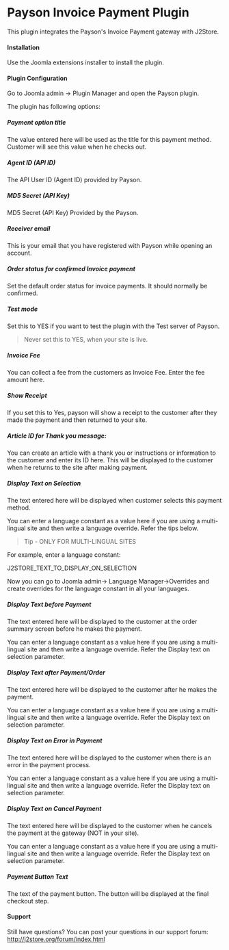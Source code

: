 # Payson Invoice Payment Plugin

This plugin integrates the Payson's Invoice Payment gateway with J2Store.

#### Installation
Use the Joomla extensions installer to install the plugin.

#### Plugin Configuration

Go to Joomla admin → Plugin Manager and open the Payson plugin.

The plugin has following options: 

##### Payment option title
The value entered here will be used as the title for this payment method. Customer will see this value when he checks out. 

##### Agent ID (API ID)
The API User ID (Agent ID) provided by Payson.

##### MD5 Secret (API Key)
MD5 Secret (API Key) Provided by the Payson.

##### Receiver email
This is your email that you have registered with Payson while opening an account.

##### Order status for confirmed Invoice payment
Set the default order status for invoice payments. It should normally be confirmed.

##### Test mode
Set this to YES if you want to test the plugin with the Test server of Payson.

>Never set this to YES, when your site is live.

##### Invoice Fee
You can collect a fee from the customers as Invoice Fee. Enter the fee amount here.

##### Show Receipt
If you set this to Yes, payson will show a receipt to the customer after they made the payment and then returned to your site.

##### Article ID for Thank you message: 
You can create an article with a thank you or instructions or information to the customer and enter its ID here. This will be displayed to the customer when he returns to the site after making payment.

##### Display Text on Selection
The text entered here will be displayed when customer selects this payment method. 

You can enter a language constant as a value here if you are using a multi-lingual site and then write a language override. Refer the tips below.

>Tip - ONLY FOR MULTI-LINGUAL SITES

For example, enter a language constant: 

J2STORE_TEXT_TO_DISPLAY_ON_SELECTION 

Now you can go to Joomla admin-> Language Manager->Overrides and create overrides for the language constant in all your languages. 

##### Display Text before Payment
The text entered here will be displayed to the customer at the order summary screen before he makes the payment. 

You can enter a language constant as a value here if you are using a multi-lingual site and then write a language override. Refer the Display text on selection parameter. 

##### Display Text after Payment/Order
The text entered here will be displayed to the customer after he makes the payment. 

You can enter a language constant as a value here if you are using a multi-lingual site and then write a language override. Refer the Display text on selection parameter.

##### Display Text on Error in Payment
The text entered here will be displayed to the customer when there is an error in the payment process.

You can enter a language constant as a value here if you are using a multi-lingual site and then write a language override. Refer the Display text on selection parameter.

##### Display Text on Cancel Payment
The text entered here will be displayed to the customer when he cancels the payment at the gateway (NOT in your site).

You can enter a language constant as a value here if you are using a multi-lingual site and then write a language override. Refer the Display text on selection parameter.

##### Payment Button Text
The text of the payment button. The button will be displayed at the final checkout step.

#### Support
Still have questions? You can post your questions in our support forum: http://j2store.org/forum/index.html